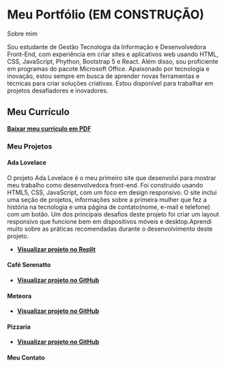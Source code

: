 # Meu Portfólio (EM CONSTRUÇÃO)
Sobre mim

Sou estudante de Gestão Tecnologia da Informação e Desenvolvedora Front-End, com experiência em criar sites e aplicativos web usando HTML, CSS, JavaScript, Phython, Bootstrap 5 e React. Além disso, sou proficiente em programas do pacote Microsoft Office. Apaixonado por tecnologia e inovação, estou sempre em busca de aprender novas ferramentas e técnicas para criar soluções criativas. 
Estou disponível para trabalhar em projetos desafiadores e inovadores.

## Meu Currículo

[**Baixar meu currículo em PDF**](https://github.com/Christianesouza/christianesouza.github.io/raw/main/CV-chris2023.pdf)

### Meu Projetos

#### Ada Lovelace

O projeto Ada Lovelace é o meu primeiro site que desenvolvi para mostrar meu trabalho como desenvolvedora front-end. Foi construido usando HTML5, CSS, JavaScript, com um foco em design responsivo. O site inclui uma seção de projetos, informações sobre a primeira mulher que fez a história na tecnologia e uma página de contato(nome, e-mail e telefone) com um botão.
Um dos principais desafios deste projeto foi criar um layout responsivo que funcione bem em dispositivos móveis e desktop.Aprendi muito sobre as práticas recomendadas durante o desenvolvimento deste projeto.

- **[Visualizar projeto no Replit](https://replit.com/@ChristianeSouz1/siteada)**

#### Café Serenatto


- **[Visualizar projeto no GitHub](URL_do_seu_projeto_no_GitHub)**

#### Meteora


- **[Visualizar projeto no GitHub](URL_do_seu_projeto_no_GitHub)**

#### Pizzaria


- **[Visualizar projeto no GitHub](URL_do_seu_projeto_no_GitHub)**


#### Meu Contato
